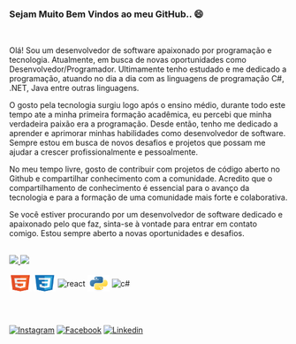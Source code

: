 
### Sejam Muito Bem Vindos ao meu GitHub.. 😄
 
<br>
 
Olá! Sou um desenvolvedor de software apaixonado por programação e tecnologia. Atualmente, em busca de novas oportunidades como Desenvolvedor/Programador. Ultimamente tenho estudado e me dedicado a programação, atuando no dia a dia com as linguagens de programação C#, .NET, Java entre outras linguagens. <br>

O gosto pela tecnologia surgiu logo após o ensino médio, durante todo este tempo ate a minha primeira formação acadêmica, eu percebi que minha verdadeira paixão era a programação. Desde então, tenho me dedicado a aprender e aprimorar minhas habilidades como desenvolvedor de software. Sempre estou em busca de novos desafios e projetos que possam me ajudar a crescer profissionalmente e pessoalmente. <br>

No meu tempo livre, gosto de contribuir com projetos de código aberto no Github e compartilhar conhecimento com a comunidade. Acredito que o compartilhamento de conhecimento é essencial para o avanço da tecnologia e para a formação de uma comunidade mais forte e colaborativa. <br>

Se você estiver procurando por um desenvolvedor de software dedicado e apaixonado pelo que faz, sinta-se à vontade para entrar em contato comigo. Estou sempre aberto a novas oportunidades e desafios.

<br>

<div>
  <a href="https://github.com/DeveloperMatheus97">
  <img height = "140em" src = "https://github-readme-stats.vercel.app/api?username=TechMaa&show_icons=true&theme=react&include_all_commits=true&count_private=true"/>
  <img height = "140em" src = "https://github-readme-stats.vercel.app/api/top-langs/?username=TechMaa&layout=compact&langs_count=7&theme=react"/>
</div>

<br>

<div style="display: inline-block">
  <img align="center" height="30" width="40" alt="html" src="https://raw.githubusercontent.com/devicons/devicon/master/icons/html5/html5-original.svg "/>
  <img align="center" height="30" width="40" alt="css" src="https://raw.githubusercontent.com/devicons/devicon/master/icons/css3/css3-original.svg "/>
  <img align="center" height="30" width="40" alt="react" src = "https://icongr.am/devicon/react-original.svg?size=128&color=currentColor"/>
  <img align="center" height="30" width="40" alt="python" src="https://raw.githubusercontent.com/devicons/devicon/master/icons/python/python-original.svg "/>
  <img align="center" height="30" width="40" alt="c#" src = "https://cdn.jsdelivr.net/gh/devicons/devicon/icons/csharp/csharp-original.svg"/>
</div>

##
<br>

[![ Instagram ](https://img.shields.io/badge/Instagram-E4405F?style=for-the-badge&logo=instagram&logoColor=white)](https://www.instagram.com/matheuscomth__/)
[![ Facebook ](https://img.shields.io/badge/Facebook-1877F2?style=for-the-badge&logo=facebook&logoColor=white)](https://www.facebook.com/profile.php?id=100042428267343)
[![ Linkedin ](https://img.shields.io/badge/LinkedIn-0077B5?style=for-the-badge&logo=linkedin&logoColor=white)](https://www.linkedin.com/in/matheus-caitano-s/)
